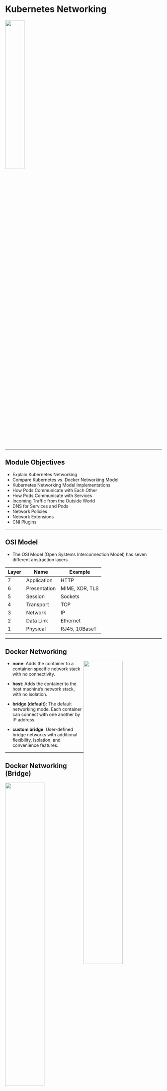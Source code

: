 
# Kubernetes Networking

<img src="../../assets/images/kubernetes/networking-1.png" style="width:35%;" />

---

## Module Objectives

* Explain Kubernetes Networking
* Compare Kubernetes vs. Docker Networking Model
* Kubernetes Networking Model Implementations
* How Pods Communicate with Each Other
* How Pods Communicate with Services
* Incoming Traffic from the Outside World
* DNS for Services and Pods
* Network Policies
* Network Extensions
* CNI Plugins

---

## OSI Model

* The OSI Model (Open Systems Interconnection Model) has seven different abstraction layers

| Layer | Name         | Example        |
|-------|--------------|----------------|
| 7     | Application  | HTTP           |
| 6     | Presentation | MIME, XDR, TLS |
| 5     | Session      | Sockets        |
| 4     | Transport    | TCP            |
| 3     | Network      | IP             |
| 2     | Data Link    | Ethernet       |
| 1     | Physical     | RJ45, 10BaseT  |

---

## Docker Networking

<img src="../../assets/images/docker/docker-networking-2.png" style="width:50%;float:right;" />

- **none**: Adds the container to a container-specific network stack with no connectivity.

* **host**: Adds the container to the host machine’s network stack, with no isolation.

- **bridge (default)**: The default networking mode. Each container can connect with one another by IP address.

- **custom bridge**: User-defined bridge networks with additional flexibility, isolation, and convenience features.

---

## Docker Networking (Bridge)

<img src="../../assets/images/docker/networking-5-bridge.png" style="width:50%;float:right;"/><!-- {"left" : 6.76, "top" : 0.88, "height" : 4.37, "width" : 3.28} -->

- Creates a virtual bridge called **docker0**

- For each container that Docker creates, it allocates a virtual Ethernet device (called **veth**) that is attached to the virtual bridge.

- The **veth** is mapped to appear as **eth0** in the container.

- Containers can talk with each other if they are present in the same machine.

- For Docker containers to communicate across machines port allocation needs to be done on the parent machine’s own IP address.

Notes:

Instructor Notes :

Participant Notes :

By default, Docker uses host-private networking..
So Docker containers can only talk to other Docker containers running on the same machine.
But in a Kubernetes cluster, all containers need to communicate with each other freely.
So we need to allocate ports on hosts carefully so there is no conflict among Docker containers.

---

## Kubernetes Networking Requirements

<img src="../../assets/images/kubernetes/networking-1.png" style="width:45%;float:right;"/><!-- {"left" : 6.76, "top" : 0.88, "height" : 4.37, "width" : 3.28} -->

* All containers can communicate with all other containers without NAT
* All nodes can communicate with all containers (and vice-versa) without NAT
* Pods are routable on a flat network.
* Pods should see their own routable IP address.
* Nodes can communicate with all containers.
* In many cases, to meet above requirements SDN (Software Defined Networking) need to be used.
* All SDNs accomplish the same three goals – however, they may have different implementations with often unique features.

Notes:

Instructor Notes :

Participant Notes :

In a Kubernetes cluster, it is recommended practice to have all nodes on a 'flat' network – meaning no hierarchical network layout.
Node to Node communication is essential, and nodes are free to communicate with each other.

An SDN – Software Defined Networking – can help to define various network layouts.
How ever, SDNs can get complicated to administer.

---

## Kubernetes Networking Model

   * Highly-Coupled Container-to-Container Communication

   * Pod-to-Pod Communication

   * Pod-to-Service Communication

   * External-to-Internal Communication

Notes:

Instructor Notes :

Participant Notes :

Highly-Coupled Container-to-Container Communication
This happens within a pod and can be treated similarly to the localhost traffic. However, as it does not feature any networking, it is out of the scope of this article.

Pod-to-Pod Communication
A pod is the smallest deployable computing unit that can be created and managed in Kubernetes.
Each pod in a Kubernetes cluster is assigned an IP in a flat shared networking namespace.
This forms a networking model where each pod can communicate with the network just like in a virtual machine.

Pod-to-Service Communication
In the Pod-to-Service Communication model, services are assigned to client-accessible IPs.
They are then transparently proxied to the pods grouped by that service.
Requests to the service IPs are intercepted by a kube-proxy process running on all hosts, which then routes to the correct pod.

External-to-Internal Communication
Permitting external traffic into the cluster is finished mostly by mapping outside load balancers to explicitly uncovered services in the cluster.
This mapping permits the kube-intermediary procedure to course the external requests to the proper pods using the cluster’s pod-network.
Once traffic arrives at a node, it is routed to the correct service backends via the kube-proxy.

---

## Container-To-Container

<img src="../../assets/images/kubernetes/networking-1.png" style="width:50%;float:right;"/><!-- {"left" : 6.76, "top" : 0.88, "height" : 4.37, "width" : 3.28} -->

 * Containers can communicate with each other within a POD

 * Able to Write traffic to localhost
   - e.g. localhost:PORT

 * This is an example of *highly-coupled* communication

 * Does not really require networking

---

## Pod to Pod

<img src="../../assets/images/kubernetes/networking-1.png" style="width:50%;float:right;"/><!-- {"left" : 6.76, "top" : 0.88, "height" : 4.37, "width" : 3.28} -->

* Each Pod in cluster has an IP address in flat networking namespace

* Pod can communicate with the network (much like a VM)

* Different implementations available:
   - [Flannel](https://github.com/flannel-io/flannel): Uses an *overlay* network
   - [Weave](https://www.weave.works/docs/net/latest/overview/)

---

## Pod to Service

<img src="../../assets/images/kubernetes/service-2-expose-nodeport.png" style="width:50%;float:right;"/><!-- {"left" : 6.76, "top" : 0.88, "height" : 4.37, "width" : 3.28} -->

* In the Pod-to-Service Communication model, services are assigned to client-accessible IPs.

* They are then transparently proxied to the pods grouped by that service.

* Requests to the service IPs are intercepted by a kube-proxy process running on all hosts, which then routes to the correct pod.

* As pods may go up and down, best to communicate via services

---

## External-to-Internal Communication

<img src="../../assets/images/kubernetes/service-2-expose-nodeport.png" style="width:20%;float:right;"/><!-- {"left" : 6.76, "top" : 0.88, "height" : 4.37, "width" : 3.28} -->
<img src="../../assets/images/kubernetes/load-balancer-1.png" style="width:20%;float:right;clear:both;"/><!-- {"left" : 6.76, "top" : 0.88, "height" : 4.37, "width" : 3.28} -->

* Permitting external traffic into the cluster can be accomplished by
    - Load balancers
    - NodePort
    - Ingress

* Good reference: [Kubernetes NodePort vs LoadBalancer vs Ingress? When should I use what?](https://medium.com/google-cloud/kubernetes-nodeport-vs-loadbalancer-vs-ingress-when-should-i-use-what-922f010849e0)

<img src="../../assets/images/kubernetes/ingress-1.png" style="width:45%;;"/><!-- {"left" : 6.76, "top" : 0.88, "height" : 4.37, "width" : 3.28} -->

---

## Kubernetes Networking Model

* Some of the plugins listed below were developed exclusively for Kubernetes, while others are more general purpose solutions.

* **Kubenet** : Kubenet is typically useful for single-node environments.

* **Flannel** : Flannel is a networking overlay fabric specifically designed for Kubernetes and created by CoreOS.

* **Weave** :  Weave is used to connect, monitor, visualize, and control Kubernetes.

* **OpenVSwitch** : OpenVSwitch is used to set up networking between pods across nodes.

* **Calico** : Calico provides simple, scalable and secure virtual networking.

Notes:

Instructor Notes :

Participant Notes :

Kubenet
It is typically useful for single-node environments. It can be utilized for communication between nodes by using it together with a cloud provider that establishes the rules.
Kubenet is a very basic network plugin, so if you are looking for features such as cross-node networking or network policy, Kubenet will be of little help.

Flannel
Flannel is a networking overlay fabric specifically designed for Kubernetes and created by CoreOS.
Flannel’s main advantage is it is well-tested and incurs a low cost.
Flannel distributes the full workload across the entire cluster. Kubernetes, for proper communication and for locating services, performs port-mapping and assigns a unique IP address to each pod.

Weave
Developed by Weaveworks, Weave is used to connect, monitor, visualize, and control Kubernetes. With Weave, you can create networks, firewalls with faster deployments, and gain powerful insights with easy automation troubleshooting and networking.

OpenVSwitch using GRE/VXLAN
OpenVSwitch is used to set up networking between pods across nodes.
The tunnel type could be VxLAN or GRE (Generic Routing Encapsulation). GRE is used for tunneling of frames over an IP network.
VXLAN is preferable for big data centers when large-scale isolation needs to be performed within the network.

Calico
Introduced with Kubernetes 1.0, Calico provides L3 routed networking for Kubernetes Pods.
Calico provides simple, scalable and secure virtual networking.
 It uses Border Gateway Protocol (BGP) for root distribution for each pod allowing integration of Kubernetes clusters with existing IT infrastructure.

---

## Cross Node Pod-to-Pod Connectivity

<img src="../../assets/images/kubernetes/Cross-Node-Pod-to-Pod-Network-Connectivity.png" style="width:55%;float:right;"/><!-- {"left" : 6.76, "top" : 0.88, "height" : 4.37, "width" : 3.28} -->

* Here nodes are in subnet **192.168.1.0/24** and pods use **10.1.0.0/16** subnet, with **10.1.1.0/24** and **10.1.2.0/24** used by node1 and node2 respectively for the pod IP’s.

* Nodes should be able to talk to all pods. For example, 192.168.1.100 should be able to reach 10.1.1.2, 10.1.1.3, 10.1.2.2 and 10.1.2.3 directly (without NAT)

* A pod should be able to communicate with all nodes. For example, pod 10.1.1.2 should be able to reach 192.168.1.100 and 192.168.1.101 without NAT

* A pod should be able to communicate with all pods. For example, 10.1.1.2 should be able to communicate with 10.1.1.3, 10.1.2.2 and 10.1.2.3 directly (without NAT)

Notes:

Instructor Notes :

Participant Notes :

For the illustration of these requirements let us use a cluster with two cluster nodes.

So from above Kubernetes requirements following communication paths must be established by the network.

---

## Kubernetes DNS

* Kubernetes run a **DNS service** on its own

* It creates DNS records for **Pods and services**

* Each Pod may use their `/etc/resolv.conf` (set by Kubelet) for resolving

* References:
    - [DNS for Services and Pods](https://kubernetes.io/docs/concepts/services-networking/dns-pod-service/)

<img src="../../assets/images/kubernetes/kubeDNS-1.png" style="width:60%;;"/><!-- {"left" : 6.76, "top" : 0.88, "height" : 4.37, "width" : 3.28} -->

---

## Lab: Networking - DNS Settings

<img src="../../assets/images/icons/individual-labs.png" style="width:25%;float:right;"/><!-- {"left" : 6.76, "top" : 0.88, "height" : 4.37, "width" : 3.28} -->

* **Overview:**
  - Set custom DNS

* **Approximate run time:**
  - 20 mins

* **Instructions:**
  - Complete **NETWORK-1** lab

Notes:

---

## Review and Q&A

<img src="../../assets/images/icons/q-and-a-1.png" style="width:20%;float:right;" /><!-- {"left" : 8.56, "top" : 1.21, "height" : 1.15, "width" : 1.55} -->
<img src="../../assets/images/icons/quiz-icon.png" style="width:40%;float:right;clear:both;" /><!-- {"left" : 6.53, "top" : 2.66, "height" : 2.52, "width" : 3.79} -->

* Let's go over what we have covered so far

* Any questions?

---

# Appendix

---

# CNI Plugins

---

## CNI Plugins List

 * Flannel
 * WeaveNet
 * Calico
 * Cilium
 * Romana
 * Canal

---

## Kubenet

 * It is typically useful for single-node environments. 
 * It can be utilized for communication between nodes by using it together with a cloud provider that establishes the rules.
 * Kubenet is a very basic network plugin, so if you are looking for features such as cross-node networking or network policy, Kubenet will be of little help.

---

## Flannel

 * Flannel is a networking overlay fabric specifically designed for Kubernetes and created by CoreOS.
 * Flannel’s main advantage is it is well-tested and incurs a low cost.
 * Flannel distributes the full workload across the entire cluster.
 * Kubernetes, for proper communication and for locating services, performs port-mapping and assigns a unique IP address to each pod.

---

## Weave Net

 * Developed by Weaveworks
 * Weave is used to connect, monitor, visualize, and control Kubernetes.
 * With Weave, you can create networks, firewalls with faster deployments, and gain powerful insights with easy automation troubleshooting and networking.

---

## OpenVSwitch using GRE/VXLAN

 * OpenVSwitch is used to set up networking between pods across nodes.
 * The tunnel type could be VxLAN or GRE (Generic Routing Encapsulation). GRE is used for tunneling of frames over an IP network.
 * VXLAN is preferable for big data centers when large-scale isolation needs to be performed within the network.

---

## Calico

 * Introduced with Kubernetes 1.0, Calico provides L3 routed networking for Kubernetes Pods.
 * Calico provides simple, scalable and secure virtual networking.
 * It uses Border Gateway Protocol (BGP) for root distribution for each pod allowing integration of Kubernetes clusters with existing IT infrastructure.

---

## Flannel Details

<img src="../../assets/images/kubernetes/flannel1.png" style="width:80%;"/><!-- {"left" : 0.55, "top" : 1.77, "height" : 3.27, "width" : 9.17} -->

---

## Flannel Networks

* We show 3 Networks

   - VPC network: all instances are in one VPC subnet 172.20.32.0/19. They have been assigned ip addresses in this range, all hosts can connect to each other because they are in same LAN.

   - Flannel overlay network: flannel has created another network 100.96.0.0/16, it’s a bigger network which can hold 2¹⁶(65536) addresses, and it’s across all kubernetes nodes, each pod will be assigned one address in this range, 

   - In-Host docker network: inside each host, flannel assigned a 100.96.x.0/24 network to all pods in this host, it can hold 2⁸(256) addresses. The docker bridge interface docker0 will use this network to create new containers.

---

## Flannel Pod to Pod Communication

<img src="../../assets/images/kubernetes/flannel2.png" style="width:80%;"/><!-- {"left" : 0.55, "top" : 1.77, "height" : 3.27, "width" : 9.17} -->

---

## Flannel Security

 * No Network Policies
   - No Ingress Policies
   - No Egress Policies
 * No Encryption
 * Conclusion: Flannel Doesn not provide security features

---

## Flannel Advantages and Disadvantages

 * Flannel Advantages:
   - Very Well Tested
   - Simple
   - Easy to Set up
   - Relatively fast performance
   - Low Cost
 * Disadvantages
   - No security features

---

## Weave Net

<img src="../../assets/images/kubernetes/weave-net-overview.png" style="width:80%;"/><!-- {"left" : 0.55, "top" : 1.77, "height" : 3.27, "width" : 9.17} -->

---

## Weave Net Overview

<img src="../../assets/images/kubernetes/weave-net-network.png" style="width:80%;"/><!-- {"left" : 0.55, "top" : 1.77, "height" : 3.27, "width" : 9.17} -->

---

## Weave Net Advantages and Disadvantages

 * Weave Net Advantages
   - Easy to Set Up
   - Encryption
   - Ingress and Egress Policies
   - Plugins for Docker, Kubernetes, CLoud and others 
 * Disadvantages
   - Encryption very slow

